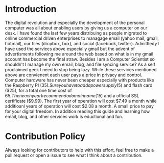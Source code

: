 Introduction
============

The digital revolution and especially the development of the personal computer
was all about enabling users by giving us a computer on our desk.  I have
found the last few years distribuing as people migrated to online commercial
driven enterprises to managage email (yahoo mail, gmail, hotmail), our
files (dropbox, box), and social (facebook, twitter).  Admittledy I have used
the services above especially gmail but the advent of advertisments following
me around the web based on what is in my gmail account has become the final
straw.  Besides I am a Computer Scientist so shouldn't I manage my own
email, blog, and file syncing service?  As a self proclaimed geek I need to 
stop being lazy.  While these services mentioned above are convienent each user
pays a price in privacy and control.  Computer hardware has never been cheaper
especially with products like the Raspberry PI ($35).  Sure you have to add
a power supply ($5) and flash card ($25), for a total one time cost of $65.  
Then each year I recommend a domain name ($15) and a official SSL certificate
($9.99).  The first year of operation will cost $7.49 a month while additioanl
years of operation will cost $2.08 a month.  A small price to pay for your
digital freedom.  In addition reading this guide and learning how email, blog,
and other services work is eductional and fun.  

Contribution Policy
===================

Always looking for contributors to help with this effort, feel free to make
a pull request or open a issue to see what I think about a contribution.
